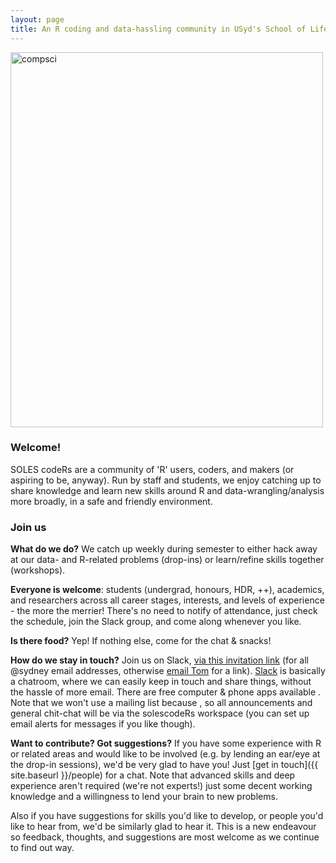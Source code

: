 ```yaml
---
layout: page
title: An R coding and data-hassling community in USyd's School of Life and Environmental Sciences
---
```


<img src="{{ site.baseurl }}/assets/compsci.png" title="compsci" style="float:centre;" width="500" height="600">

### Welcome!

SOLES codeRs are a community of 'R' users, coders, and makers (or aspiring to be, anyway). Run by staff and students, we enjoy catching up to share knowledge and learn new skills around R and data-wrangling/analysis more broadly, in a safe and friendly environment. 

### Join us

**What do we do?** We catch up weekly during semester to either hack away at our data- and R-related problems (drop-ins) or learn/refine skills together (workshops).

**Everyone is welcome**: students (undergrad, honours, HDR, ++), academics, and researchers across all career stages, interests, and levels of experience - the more the merrier! There's no need to notify of attendance, just check the schedule, join the Slack group, and come along whenever you like.

**Is there food?** Yep! If nothing else, come for the chat & snacks!

**How do we stay in touch?** Join us on Slack, [via this invitation link](https://join.slack.com/t/solescoders/signup) (for all @sydney email addresses, otherwise [email Tom](mailto:thomas.white@sydney.edu.au) for a link). [Slack](https://slack.com/intl/en-au/) is basically a chatroom, where we can easily keep in touch and share things, without the hassle of more email. There are free computer & phone apps available . Note that we won't use a mailing list because , so all announcements and general chit-chat will be via the solescodeRs workspace (you can set up email alerts for messages if you like though).

**Want to contribute? Got suggestions?** If you have some experience with R or related areas and would like to be involved (e.g. by lending an ear/eye at the drop-in sessions), we'd be very glad to have you! Just [get in touch]({{ site.baseurl }}/people) for a chat. Note that advanced skills and deep experience aren't required (we're not experts!) just some decent working knowledge and a willingness to lend your brain to new problems. 

Also if you have suggestions for skills you'd like to develop, or people you'd like to hear from, we'd be similarly glad to hear it. This is a new endeavour so feedback, thoughts, and suggestions are most welcome as we continue to find out way. 



